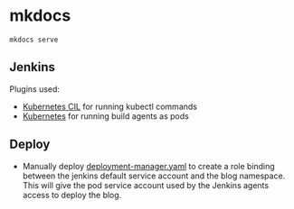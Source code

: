# mkdocs

`mkdocs serve`

## Jenkins
Plugins used:
- [Kubernetes CIL](https://plugins.jenkins.io/kubernetes-cli/) for running kubectl commands
- [Kubernetes](https://github.com/jenkinsci/kubernetes-plugin/tree/master) for running build agents as pods

## Deploy
- Manually deploy [deployment-manager.yaml](./deploy/k8s/deployment-manager.yaml) to create a role binding between the jenkins default service account and the blog namespace. This will give the pod service account used by the Jenkins agents access to deploy the blog.